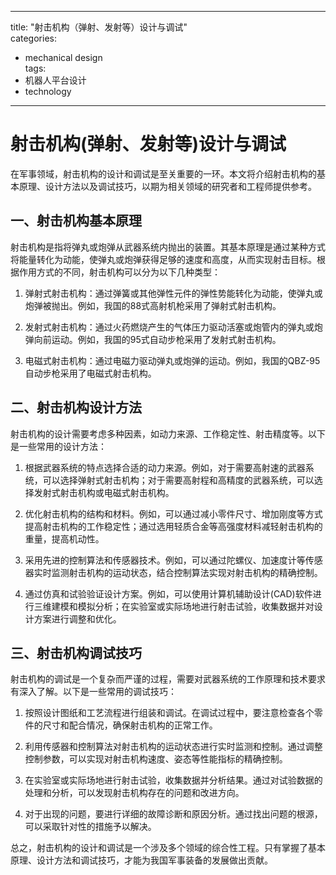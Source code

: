 
---  
title: "射击机构（弹射、发射等）设计与调试"  
categories:  
  - mechanical design  
tags: 
  - 机器人平台设计 
  - technology  
---  

# 射击机构(弹射、发射等)设计与调试

在军事领域，射击机构的设计和调试是至关重要的一环。本文将介绍射击机构的基本原理、设计方法以及调试技巧，以期为相关领域的研究者和工程师提供参考。

## 一、射击机构基本原理

射击机构是指将弹丸或炮弹从武器系统内抛出的装置。其基本原理是通过某种方式将能量转化为动能，使弹丸或炮弹获得足够的速度和高度，从而实现射击目标。根据作用方式的不同，射击机构可以分为以下几种类型：

1. 弹射式射击机构：通过弹簧或其他弹性元件的弹性势能转化为动能，使弹丸或炮弹被抛出。例如，我国的88式高射机枪采用了弹射式射击机构。

2. 发射式射击机构：通过火药燃烧产生的气体压力驱动活塞或炮管内的弹丸或炮弹向前运动。例如，我国的95式自动步枪采用了发射式射击机构。

3. 电磁式射击机构：通过电磁力驱动弹丸或炮弹的运动。例如，我国的QBZ-95自动步枪采用了电磁式射击机构。

## 二、射击机构设计方法

射击机构的设计需要考虑多种因素，如动力来源、工作稳定性、射击精度等。以下是一些常用的设计方法：

1. 根据武器系统的特点选择合适的动力来源。例如，对于需要高射速的武器系统，可以选择弹射式射击机构；对于需要高射程和高精度的武器系统，可以选择发射式射击机构或电磁式射击机构。

2. 优化射击机构的结构和材料。例如，可以通过减小零件尺寸、增加刚度等方式提高射击机构的工作稳定性；通过选用轻质合金等高强度材料减轻射击机构的重量，提高机动性。

3. 采用先进的控制算法和传感器技术。例如，可以通过陀螺仪、加速度计等传感器实时监测射击机构的运动状态，结合控制算法实现对射击机构的精确控制。

4. 通过仿真和试验验证设计方案。例如，可以使用计算机辅助设计(CAD)软件进行三维建模和模拟分析；在实验室或实际场地进行射击试验，收集数据并对设计方案进行调整和优化。

## 三、射击机构调试技巧

射击机构的调试是一个复杂而严谨的过程，需要对武器系统的工作原理和技术要求有深入了解。以下是一些常用的调试技巧：

1. 按照设计图纸和工艺流程进行组装和调试。在调试过程中，要注意检查各个零件的尺寸和配合情况，确保射击机构的正常工作。

2. 利用传感器和控制算法对射击机构的运动状态进行实时监测和控制。通过调整控制参数，可以实现对射击机构速度、姿态等性能指标的精确控制。

3. 在实验室或实际场地进行射击试验，收集数据并分析结果。通过对试验数据的处理和分析，可以发现射击机构存在的问题和改进方向。

4. 对于出现的问题，要进行详细的故障诊断和原因分析。通过找出问题的根源，可以采取针对性的措施予以解决。

总之，射击机构的设计和调试是一个涉及多个领域的综合性工程。只有掌握了基本原理、设计方法和调试技巧，才能为我国军事装备的发展做出贡献。 
